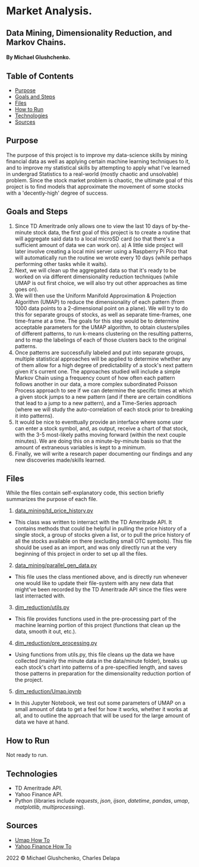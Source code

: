 # Market Analysis.
## Data Mining, Dimensionality Reduction, and Markov Chains.
#### By Michael Glushchenko.

## Table of Contents
* [Purpose](https://github.com/mglush/market-analysis/blob/main/README.md#purpose)
* [Goals and Steps](https://github.com/mglush/market-analysis/blob/main/README.md#goals-and-steps)
* [Files](https://github.com/mglush/market-analysis/blob/main/README.md#files)
* [How to Run](https://github.com/mglush/market-analysis/blob/main/README.md#how-to-run)
* [Technologies](https://github.com/mglush/market-analysis/blob/main/README.md#technologies)
* [Sources](https://github.com/mglush/market-analysis/blob/main/README.md#sources)

## Purpose
The purpose of this project is to improve my data-science skills by mining financial data as well as applying certain machine learning techniques to it, and to improve my statistical skills by attempting to apply what I've learned in undergrad Statistics to a real-world (mostly chaotic and unsolvable) problem. Since the stock market problem is chaotic, the ultimate goal of this project is to find models that approximate the movement of some stocks with a 'decently-high' degree of success.

## Goals and Steps
1. Since TD Ameritrade only allows one to view the last 10 days of by-the-minute stock data, the first goal of this project is to create a routine that will aggregate said data to a local microSD card (so that there's a sufficient amount of data we can work on).
  a) A little side project will later involve creating a local mini server using a Raspberry Pi Pico that will automatically run the routine we wrote every 10 days (while perhaps performing other tasks while it waits).
2. Next, we will clean up the aggregated data so that it's ready to be worked on via different dimensionality reduction techniques (while UMAP is out first choice, we will also try out other approaches as time goes on).
3. We will then use the Uniform Manifold Approximation & Projection Algorithm (UMAP) to reduce the dimensionality of each pattern (from 1000 data points to a 2-dimensional point on a plane). We will try to do this for separate groups of stocks, as well as separate time-frames, one time-frame at a time. The goals for this step would be to determine acceptable parameters for the UMAP algorithm, to obtain clusters/piles of different patterns, to run k-means clustering on the resulting patterns, and to map the labelings of each of those clusters back to the original patterns.
4. Once patterns are successfully labeled and put into separate groups, multiple statistical approaches will be applied to determine whether any of them allow for a high degree of predictability of a stock's next pattern given it's current one. The approaches studied will include a simple Markov Chain using a frequency count of how often each pattern follows another in our data, a more complex subordinated Poisson Process approach to see if we can determine the specific times at which a given stock jumps to a new pattern (and if there are certain conditions that lead to a jump to a new pattern), and a Time-Series approach (where we will study the auto-correlation of each stock prior to breaking it into patterns).
5. It would be nice to eventtually provide an interface where some user can enter a stock symbol, and, as output, receive a chart of that stock, with the 3-5 most-likely paths moving forward (within the next couple minutes). We are doing this on a minute-by-minute basis so that the amount of extraneous variables is kept to a minimum.
6. Finally, we will write a research paper documenting our findings and any new discoveries made/skills learned.

## Files
While the files contain self-explanatory code, this section briefly summarizes the purpose of each file.
1. [data_mining/td_price_history.py](https://github.com/glush-n-charles/market-analysis/blob/main/data_mining/td_price_history.py)
* This class was written to interract with the TD Ameritrade API. It contains methods that could be helpful in pulling the price history of a single stock, a group of stocks given a list, or to pull the price history of all the stocks available on there (excluding small OTC symbols). This file should be used as an import, and was only directly run at the very beginning of this project in order to set up all the files.
2. [data_mining/parallel_gen_data.py](https://github.com/glush-n-charles/market-analysis/blob/main/data_mining/parallel_gen_data.py)
* This file uses the class mentioned above, and is directly run whenever one would like to update their file-system with any new data that might've been recorded by the TD Ameritrade API since the files were last interracted with.
3. [dim_reduction/utils.py](https://github.com/glush-n-charles/market-analysis/blob/main/dim_reduction/utils.py)
* This file provides functions used in the pre-processing part of the machine learning portion of this project (functions that clean up the data, smooth it out, etc.).
4. [dim_reduction/pre_processing.py](https://github.com/glush-n-charles/market-analysis/blob/main/dim_reduction/pre_processing.py)
* Using functions from utils.py, this file cleans up the data we have collected (mainly the minute data in the data/minute folder), breaks up each stock's chart into patterns of a pre-specified length, and saves those patterns in preparation for the dimensionality reduction portion of the project.
5. [dim_reduction/Umap.ipynb](https://github.com/glush-n-charles/market-analysis/blob/main/dim_reduction/Umap.ipynb)
* In this Jupyter Notebook, we test out some parameters of UMAP on a small amount of data to get a feel for how it works, whether it works at all, and to outline the approach that will be used for the large amount of data we have at hand.

## How to Run
Not ready to run.

## Technologies
* TD Ameritrade API.
* Yahoo Finance API.
* Python (libraries include *requests*, *json*, *ijson*, *datetime*, *pandas*, *umap*, *matplotlib*, *multiprocessing*).

## Sources
* [Umap How To](https://umap-learn.readthedocs.io/en/latest/index.html)
* [Yahoo Finance How To](https://levelup.gitconnected.com/how-to-get-all-stock-symbols-a73925c16a1b)

2022 &copy; Michael Glushchenko, Charles Delapa
